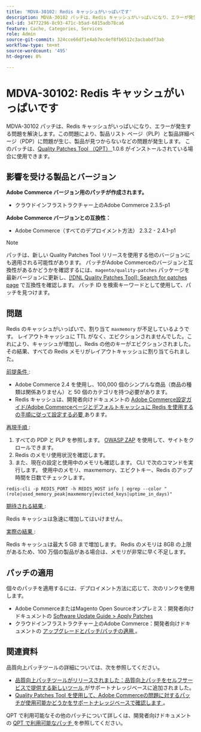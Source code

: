 ```yaml
---
title: 'MDVA-30102: Redis キャッシュがいっぱいです'
description: MDVA-30102 パッチは、Redis キャッシュがいっぱいになり、エラーが発生する問題を解決します。この問題により、製品リスト ページ（PLP）と製品詳細ページ（PDP）に問題が生じ、製品が見つからないなどの問題が発生します。 このパッチは、[Quality Patches Tool （QPT） ] （https://devdocs.magento.com/guides/v2.4/comp-mgr/patching.html#mqp） 1.0.6 がインストールされている場合に利用できます。
exl-id: 34772296-8c93-471c-b5ad-6815adb78ca6
feature: Cache, Categories, Services
role: Admin
source-git-commit: 324cce66df1e4ab7ec4ef8fb6512c3acbabdf3ab
workflow-type: tm+mt
source-wordcount: '495'
ht-degree: 0%

---
```


# MDVA-30102: Redis キャッシュがいっぱいです

MDVA-30102 パッチは、Redis キャッシュがいっぱいになり、エラーが発生する問題を解決します。この問題により、製品リスト ページ（PLP）と製品詳細ページ（PDP）に問題が生じ、製品が見つからないなどの問題が発生します。 このパッチは、[Quality Patches Tool （QPT） ](https://devdocs.magento.com/guides/v2.4/comp-mgr/patching.html#mqp)1.0.6 がインストールされている場合に使用できます。

## 影響を受ける製品とバージョン

**Adobe Commerce バージョン用のパッチが作成されます。**

* クラウドインフラストラクチャー上のAdobe Commerce 2.3.5-p1

**Adobe Commerce バージョンとの互換性：**

* Adobe Commerce（すべてのデプロイメント方法） 2.3.2 - 2.4.1-p1

>[!NOTE]
>
>パッチは、新しい Quality Patches Tool リリースを使用する他のバージョンにも適用される可能性があります。 パッチがAdobe Commerceのバージョンと互換性があるかどうかを確認するには、`magento/quality-patches` パッケージを最新バージョンに更新し、[[!DNL Quality Patches Tool]: Search for patches page](https://devdocs.magento.com/quality-patches/tool.html#patch-grid) で互換性を確認します。 パッチ ID を検索キーワードとして使用して、パッチを見つけます。

## 問題

Redis のキャッシュがいっぱいで、割り当て `maxmemory` が不足しているようです。 レイアウトキャッシュに TTL がなく、エビクションされませんでした。これにより、キャッシュが増加し、Redis の他のキーがエビクションされました。 その結果、すべての Redis メモリがレイアウトキャッシュに割り当てられました。

<u> 前提条件 </u>:

* Adobe Commerce 2.4 を使用し、100,000 個のシンプルな商品（商品の種類は関係ありません）と 50 個のカテゴリを持つ必要があります。
* Redis キャッシュは、開発者向けドキュメントの [Adobe Commerce設定ガイド/Adobe Commerceページとデフォルトキャッシュに Redis を使用するの手順に従って設定する必要 ](https://devdocs.magento.com/guides/v2.4/config-guide/redis/redis-pg-cache.html#example-command) あります。

<u> 再現手順 </u>:

1. すべての PDP と PLP を参照します。 [OWASP ZAP](https://www.zaproxy.org/) を使用して、サイトをクロールできます。
1. Redis のメモリ使用状況を確認します。
1. また、現在の設定と使用中のメモリも確認します。 CLI で次のコマンドを実行します。 使用中のメモリ、maxmemory、エビクトキー、Redis のアップ時間を日数でチェックします。

```
redis-cli -p REDIS_PORT -h REDIS_HOST info | egrep --color "(role|used_memory_peak|maxmemory|evicted_keys|uptime_in_days)"
```

<u> 期待される結果 </u>:

Redis キャッシュは急速に増加してはいけません。

<u> 実際の結果 </u>:

Redis キャッシュは最大 5 GB まで増加します。 Redis のメモリは 8GB の上限があるため、100 万個の製品がある場合は、メモリが非常に早く不足します。

## パッチの適用

個々のパッチを適用するには、デプロイメント方法に応じて、次のリンクを使用します。

* Adobe CommerceまたはMagento Open Sourceオンプレミス：開発者向けドキュメントの [Software Update Guide > Apply Patches](https://devdocs.magento.com/guides/v2.4/comp-mgr/patching/mqp.html)
* クラウドインフラストラクチャー上のAdobe Commerce：開発者向けドキュメントの [ アップグレードとパッチ/パッチの適用 ](https://devdocs.magento.com/cloud/project/project-patch.html)。

## 関連資料

品質向上パッチツールの詳細については、次を参照してください。

* [ 品質向上パッチツールがリリースされました：品質向上パッチをセルフサービスで提供する新しいツール ](/help/announcements/adobe-commerce-announcements/magento-quality-patches-released-new-tool-to-self-serve-quality-patches.md) がサポートナレッジベースに追加されました。
* [Quality Patches Tool を使用して、Adobe Commerceの問題に対するパッチが使用可能かどうかをサポートナレッジベースで確認します ](/help/support-tools/patches-available-in-qpt-tool/check-patch-for-magento-issue-with-magento-quality-patches.md)。

QPT で利用可能なその他のパッチについて詳しくは、開発者向けドキュメントの [QPT で利用可能なパッチ ](https://devdocs.magento.com/quality-patches/tool.html#patch-grid) を参照してください。
